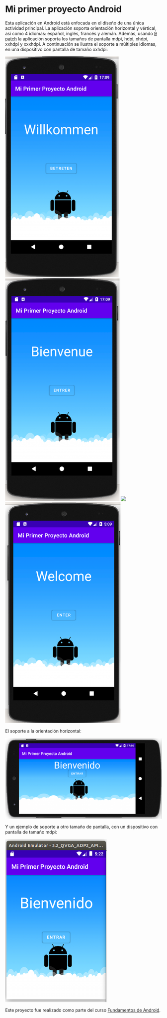 # Mi primer proyecto Android

Esta aplicación en Android está enfocada en el diseño de una única actividad principal. La aplicación soporta orientación horizontal y vértical, así como 4 idiomas: español, inglés, francés y alemán. Además, usando <a href="https://developer.android.com/studio/write/draw9patch?hl=es-419">9 patch</a> la aplicación soporta los tamaños de pantalla mdpi, hdpi, xhdpi, xxhdpi y xxxhdpi. A continuación se ilustra el soporte a múltiples idiomas, en una dispositivo con pantalla de tamaño xxhdpi:

<img src="aleman.png">
<img src="frances.png">
<img src="español.png">
<img src="ingles.png">

El soporte a la orientación horizontal:

<img src="horizontal.png">

Y un ejemplo de soporte a otro tamaño de pantalla, con un dispositivo con pantalla de tamaño mdpi:

<img src="mdpi.png">

Este proyecto fue realizado como parte del curso <a href="https://www.coursera.org/learn/fundamentos">Fundamentos de Android</a>.

